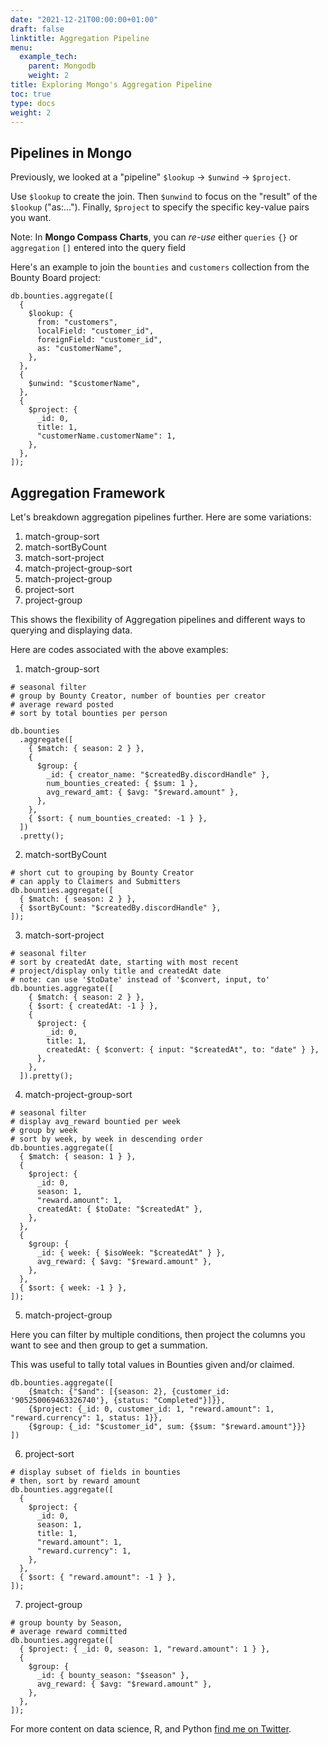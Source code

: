 ```yaml
---
date: "2021-12-21T00:00:00+01:00"
draft: false
linktitle: Aggregation Pipeline
menu:
  example_tech:
    parent: Mongodb
    weight: 2
title: Exploring Mongo's Aggregation Pipeline
toc: true
type: docs
weight: 2
---
```


## Pipelines in Mongo

Previously, we looked at a "pipeline" `$lookup` -> `$unwind` -> `$project`.

Use `$lookup` to create the join. Then `$unwind` to focus on the "result" of the `$lookup` ("as:..."). Finally, `$project` to specify the specific key-value pairs you want.

Note: In **Mongo Compass Charts**, you can *re-use* either `queries` `{}` or `aggregation` `[]` entered into the query field

Here's an example to join the `bounties` and `customers` collection from the Bounty Board project:

```{python}
db.bounties.aggregate([
  {
    $lookup: {
      from: "customers",
      localField: "customer_id",
      foreignField: "customer_id",
      as: "customerName",
    },
  },
  {
    $unwind: "$customerName",
  },
  {
    $project: {
      _id: 0,
      title: 1,
      "customerName.customerName": 1,
    },
  },
]);
```

## Aggregation Framework

Let's breakdown aggregation pipelines further. Here are some variations:

1. match-group-sort
2. match-sortByCount
3. match-sort-project
4. match-project-group-sort
5. match-project-group
6. project-sort
7. project-group

This shows the flexibility of Aggregation pipelines and different ways to querying and displaying data.

Here are codes associated with the above examples:

1. match-group-sort

```{python}
# seasonal filter
# group by Bounty Creator, number of bounties per creator
# average reward posted
# sort by total bounties per person

db.bounties
  .aggregate([
    { $match: { season: 2 } },
    {
      $group: {
        _id: { creator_name: "$createdBy.discordHandle" },
        num_bounties_created: { $sum: 1 },
        avg_reward_amt: { $avg: "$reward.amount" },
      },
    },
    { $sort: { num_bounties_created: -1 } },
  ])
  .pretty();
```


2. match-sortByCount

```{python}
# short cut to grouping by Bounty Creator
# can apply to Claimers and Submitters
db.bounties.aggregate([
  { $match: { season: 2 } },
  { $sortByCount: "$createdBy.discordHandle" },
]);
```
3. match-sort-project

```{python}
# seasonal filter
# sort by createdAt date, starting with most recent
# project/display only title and createdAt date
# note: can use '$toDate' instead of '$convert, input, to'
db.bounties.aggregate([
    { $match: { season: 2 } },
    { $sort: { createdAt: -1 } },
    {
      $project: {
        _id: 0,
        title: 1,
        createdAt: { $convert: { input: "$createdAt", to: "date" } },
      },
    },
  ]).pretty();
```
4. match-project-group-sort

```{python}
# seasonal filter
# display avg_reward bountied per week
# group by week
# sort by week, by week in descending order
db.bounties.aggregate([
  { $match: { season: 1 } },
  {
    $project: {
      _id: 0,
      season: 1,
      "reward.amount": 1,
      createdAt: { $toDate: "$createdAt" },
    },
  },
  {
    $group: {
      _id: { week: { $isoWeek: "$createdAt" } },
      avg_reward: { $avg: "$reward.amount" },
    },
  },
  { $sort: { week: -1 } },
]);
```
5. match-project-group

Here you can filter by multiple conditions, then project the columns you want to see and then group to get a summation.

This was useful to tally total values in Bounties given and/or claimed. 

```{python}
db.bounties.aggregate([
    {$match: {"$and": [{season: 2}, {customer_id: '905250069463326740'}, {status: "Completed"}]}},
    {$project: {_id: 0, customer_id: 1, "reward.amount": 1, "reward.currency": 1, status: 1}},
    {$group: {_id: "$customer_id", sum: {$sum: "$reward.amount"}}}
])
```



6. project-sort

```{python}
# display subset of fields in bounties
# then, sort by reward amount
db.bounties.aggregate([
  {
    $project: {
      _id: 0,
      season: 1,
      title: 1,
      "reward.amount": 1,
      "reward.currency": 1,
    },
  },
  { $sort: { "reward.amount": -1 } },
]);
```
7. project-group

```{python}
# group bounty by Season,
# average reward committed
db.bounties.aggregate([
  { $project: { _id: 0, season: 1, "reward.amount": 1 } },
  {
    $group: {
      _id: { bounty_season: "$season" },
      avg_reward: { $avg: "$reward.amount" },
    },
  },
]);
```



For more content on data science, R, and Python [find me on Twitter](https://twitter.com/paulapivat).